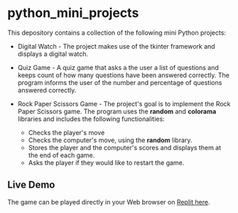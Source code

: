 # python_mini_projects
This depository contains a collection of the following mini Python projects:

* Digital Watch - The project makes use of the tkinter framework and displays a digital watch.

* Quiz Game - A quiz game that asks a the user a list of questions and keeps count of how many questions have been answered correctly. The program informs the user of the number and percentage of questions answered correctly.

* Rock Paper Scissors Game - The project's goal is to implement the Rock Paper Scissors game. The program uses the **random** and **colorama** libraries and includes the following functionalities:

  * Checks the player's move
  * Checks the computer's move, using the **random** library.
  * Stores the player and the computer's scores and displays them at the end of each game.
  * Asks the player if they would like to restart the game.

 ## Live Demo

 The game can be played directly in your Web browser on [Replit here]([https://pages.github.com/](https://replit.com/@Brockstar/rockpaperscissors#main.py)https://replit.com/@Brockstar/rockpaperscissors#main.py).

 
